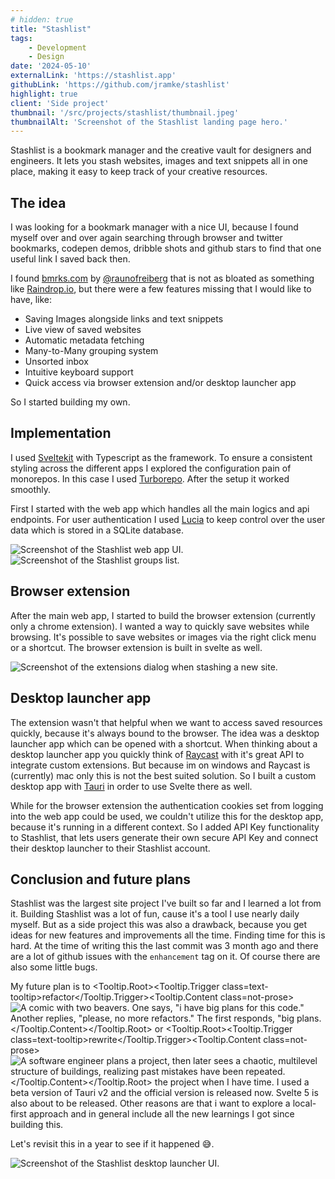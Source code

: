 ```yaml
---
# hidden: true
title: "Stashlist"
tags: 
    - Development
    - Design
date: '2024-05-10'
externalLink: 'https://stashlist.app'
githubLink: 'https://github.com/jramke/stashlist'
highlight: true
client: 'Side project'
thumbnail: '/src/projects/stashlist/thumbnail.jpeg'
thumbnailAlt: 'Screenshot of the Stashlist landing page hero.'
---
```


<script>
    import { Image } from '$lib/components/image';
    import * as Tooltip from "$lib/components/tooltip";
</script>

Stashlist is a bookmark manager and the creative vault for designers and engineers. It lets you stash websites, images and text snippets all in one place, making it easy to keep track of your creative resources.

## The idea
I was looking for a bookmark manager with a nice UI, because I found myself over and over again searching through browser and twitter bookmarks, codepen demos, dribble shots and github stars to find that one useful link I saved back then. 

I found <a href="https://bmrks.com/" target="_blank">bmrks.com</a> by <a href="https://x.com/raunofreiberg" target="_blank">@raunofreiberg</a> that is not as bloated as something like <a href="https://raindrop.io/" target="_blank">Raindrop.io</a>, but there were a few features missing that I would like to have, like:

- Saving Images alongside links and text snippets
- Live view of saved websites
- Automatic metadata fetching
- Many-to-Many grouping system
- Unsorted inbox
- Intuitive keyboard support
- Quick access via browser extension and/or desktop launcher app

So I started building my own.

## Implementation
I used <a href="https://kit.svelte.dev/" target="_blank">Sveltekit</a> with Typescript as the framework. To ensure a consistent styling across the different apps I explored the configuration pain of monorepos. In this case I used <a href="https://turbo.build/" target="_blank">Turborepo</a>. After the setup it worked smoothly. 

First I started with the web app which handles all the main logics and api endpoints. For user authentication I used <a href="https://lucia-auth.com/" target="_blank">Lucia</a> to keep control over the user data which is stored in a SQLite database.

<Image src="/src/projects/stashlist/stashes.jpeg" alt="Screenshot of the Stashlist web app UI." />

<Image src="/src/projects/stashlist/groups.jpeg" alt="Screenshot of the Stashlist groups list." />

## Browser extension
After the main web app, I started to build the browser extension (currently only a chrome extension). I wanted a way to quickly save websites while browsing. It's possible to save websites or images via the right click menu or a shortcut. The browser extension is built in svelte as well.

<Image src="/src/projects/stashlist/extension.jpeg" alt="Screenshot of the extensions dialog when stashing a new site." />

## Desktop launcher app
The extension wasn't that helpful when we want to access saved resources quickly, because it's always bound to the browser. The idea was a desktop launcher app which can be opened with a shortcut. When thinking about a desktop launcher app you quickly think of <a href="https://www.raycast.com/" target="_blank">Raycast</a> with it's great API to integrate custom extensions. But because im on windows and Raycast is (currently) mac only this is not the best suited solution. So I built a custom desktop app with <a href="https://tauri.app/" target="_blank">Tauri</a> in order to use Svelte there as well. 

While for the browser extension the authentication cookies set from logging into the web app could be used, we couldn't utilize this for the desktop app, because it's running in a different context. So I added API Key functionality to Stashlist, that lets users generate their own secure API Key and connect their desktop launcher to their Stashlist account.

## Conclusion and future plans
Stashlist was the largest site project I've built so far and I learned a lot from it. Building Stashlist was a lot of fun, cause it's a tool I use nearly daily myself. But as a side project this was also a drawback, because you get ideas for new features and improvements all the time. Finding time for this is hard. At the time of writing this the last commit was 3 month ago and there are a lot of github issues with the `enhancement` tag on it. Of course there are also some little bugs.

My future plan is to <Tooltip.Root><Tooltip.Trigger class=text-tooltip>refactor</Tooltip.Trigger><Tooltip.Content class=not-prose><Image src="/src/projects/stashlist/oh-no.jpeg" omitFigure={true} alt='A comic with two beavers. One says, "i have big plans for this code." Another replies, "please, no more refactors." The first responds, "big plans.' /></Tooltip.Content></Tooltip.Root> or <Tooltip.Root><Tooltip.Trigger class=text-tooltip>rewrite</Tooltip.Trigger><Tooltip.Content class=not-prose><Image src="/src/projects/stashlist/oh-no-v2.jpeg" omitFigure={true} alt='A software engineer plans a project, then later sees a chaotic, multilevel structure of buildings, realizing past mistakes have been repeated.' /></Tooltip.Content></Tooltip.Root> the project when I have time. I used a beta version of Tauri v2 and the official version is released now. Svelte 5 is also about to be released. Other reasons are that i want to explore a local-first approach and in general include all the new learnings I got since building this.

Let's revisit this in a year to see if it happened <span role="img" aria-label="Grinning face with sweat">😅</span>.

<Image src="/src/projects/stashlist/launcher.png" alt="Screenshot of the Stashlist desktop launcher UI." />